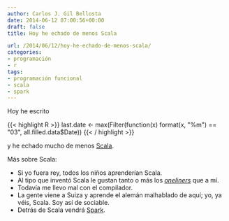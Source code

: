```yaml
---
author: Carlos J. Gil Bellosta
date: 2014-06-12 07:00:56+00:00
draft: false
title: Hoy he echado de menos Scala

url: /2014/06/12/hoy-he-echado-de-menos-scala/
categories:
- programación
- r
tags:
- programación funcional
- scala
- spark
---
```


Hoy he escrito

{{< highlight R >}}
last.date <- max(Filter(function(x) format(x, "%m") == "03",
	all.filled.data$Date))
{{< / highlight >}}

y he echado mucho de menos [Scala](http://en.wikipedia.org/wiki/Scala_(programming_language)).

Más sobre Scala:

* Si yo fuera rey, todos los niños aprenderían Scala.
* Al tipo que inventó Scala le gustan tanto o más los [_oneliners_](http://es.wikipedia.org/wiki/Los_santos_inocentes_(novela)) que a mí.
* Todavía me llevo mal con el compilador.
* La gente viene a Suiza y aprende el alemán malhablado de aquí; yo, ya véis, Scala. Soy así de sociable.
* Detrás de Scala vendrá [Spark](http://spark.apache.org/).

